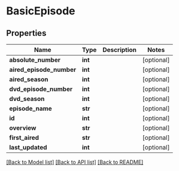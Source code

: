 # BasicEpisode

## Properties
Name | Type | Description | Notes
------------ | ------------- | ------------- | -------------
**absolute_number** | **int** |  | [optional] 
**aired_episode_number** | **int** |  | [optional] 
**aired_season** | **int** |  | [optional] 
**dvd_episode_number** | **int** |  | [optional] 
**dvd_season** | **int** |  | [optional] 
**episode_name** | **str** |  | [optional] 
**id** | **int** |  | [optional] 
**overview** | **str** |  | [optional] 
**first_aired** | **str** |  | [optional] 
**last_updated** | **int** |  | [optional] 

[[Back to Model list]](../README.md#documentation-for-models) [[Back to API list]](../README.md#documentation-for-api-endpoints) [[Back to README]](../README.md)


